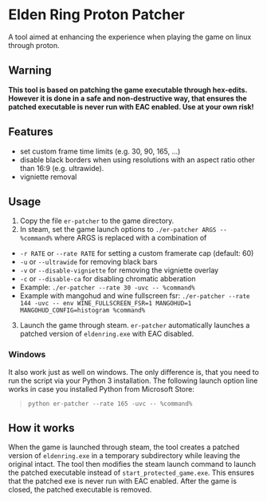# Elden Ring Proton Patcher


A tool aimed at enhancing the experience when playing the game on linux through proton.

## Warning

**This tool is based on patching the game executable through hex-edits. However it is done in a safe and non-destructive way, that ensures the patched executable is never run with EAC enabled. Use at your own risk!** 

## Features

- set custom frame time limits (e.g. 30, 90, 165, ...)
- disable black borders when using resolutions with an aspect ratio other than 16:9 (e.g. ultrawide).
- vigniette removal

## Usage

1. Copy the file `er-patcher` to the game directory.
2. In steam, set the game launch options to `./er-patcher ARGS -- %command%` where ARGS is replaced with a combination of
  - `-r RATE` or `--rate RATE` for setting a custom framerate cap (default: 60)
  - `-u` or `--ultrawide` for removing black bars
  - `-v` or `--disable-vigniette` for removing the vigniette overlay
  - `-c` or `--disable-ca` for disabling chromatic abberation
  - Example: `./er-patcher --rate 30 -uvc -- %command%`
  - Example with mangohud and wine fullscreen fsr: `./er-patcher --rate 144 -uvc -- env WINE_FULLSCREEN_FSR=1 MANGOHUD=1 MANGOHUD_CONFIG=histogram %command%`
3. Launch the game through steam. `er-patcher` automatically launches a patched version of `eldenring.exe` with EAC disabled.

### Windows

It also work just as well on windows. The only difference is, that you need to run the script via your Python 3 installation. The following launch option line works in case you installed Python from Microsoft Store:

> `python er-patcher --rate 165 -uvc -- %command%`

## How it works

When the game is launched through steam, the tool creates a patched version of `eldenring.exe` in a temporary subdirectory while leaving the original intact. The tool then modifies the steam launch command to launch the patched executable instead of `start_protected_game.exe`. This ensures that the patched exe is never run with EAC enabled. After the game is closed, the patched executable is removed.
